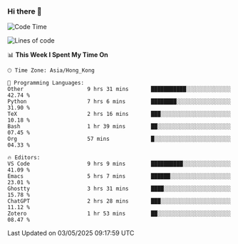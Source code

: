 ### Hi there 👋

<!--
**nicehiro/nicehiro** is a ✨ _special_ ✨ repository because its `README.md` (this file) appears on your GitHub profile.

Here are some ideas to get you started:

- 🔭 I’m currently working on ...
- 🌱 I’m currently learning ...
- 👯 I’m looking to collaborate on ...
- 🤔 I’m looking for help with ...
- 💬 Ask me about ...
- 📫 How to reach me: ...
- 😄 Pronouns: ...
- ⚡ Fun fact: ...
-->

<!--START_SECTION:waka-->
![Code Time](http://img.shields.io/badge/Code%20Time-609%20hrs%2046%20mins-blue)

![Lines of code](https://img.shields.io/badge/From%20Hello%20World%20I%27ve%20Written-1.7%20million%20lines%20of%20code-blue)

📊 **This Week I Spent My Time On** 

```text
🕑︎ Time Zone: Asia/Hong_Kong

💬 Programming Languages: 
Other                    9 hrs 31 mins       ███████████░░░░░░░░░░░░░░   42.74 % 
Python                   7 hrs 6 mins        ████████░░░░░░░░░░░░░░░░░   31.90 % 
TeX                      2 hrs 16 mins       ███░░░░░░░░░░░░░░░░░░░░░░   10.18 % 
Bash                     1 hr 39 mins        ██░░░░░░░░░░░░░░░░░░░░░░░   07.45 % 
Org                      57 mins             █░░░░░░░░░░░░░░░░░░░░░░░░   04.33 % 

🔥 Editors: 
VS Code                  9 hrs 9 mins        ██████████░░░░░░░░░░░░░░░   41.09 % 
Emacs                    5 hrs 7 mins        ██████░░░░░░░░░░░░░░░░░░░   23.01 % 
Ghostty                  3 hrs 31 mins       ████░░░░░░░░░░░░░░░░░░░░░   15.78 % 
ChatGPT                  2 hrs 28 mins       ███░░░░░░░░░░░░░░░░░░░░░░   11.12 % 
Zotero                   1 hr 53 mins        ██░░░░░░░░░░░░░░░░░░░░░░░   08.47 % 
```


 Last Updated on 03/05/2025 09:17:59 UTC
<!--END_SECTION:waka-->
